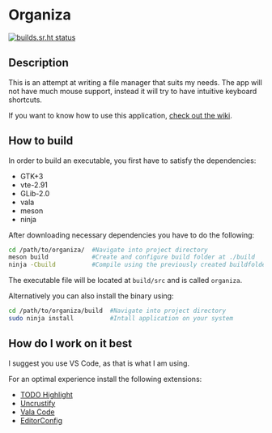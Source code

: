 # Organiza

[![builds.sr.ht status](https://builds.sr.ht/~biosmarcel/Organiza/arch.yml.svg)](https://builds.sr.ht/~biosmarcel/Organiza/arch.yml?)

## Description

This is an attempt at writing a file manager that suits my needs. The app
will not have much mouse support, instead it will try to have intuitive
keyboard shortcuts.

If you want to know how to use this application, [check out the wiki](https://github.com/Bios-Marcel/organiza/wiki).

## How to build

In order to build an executable, you first have to satisfy the dependencies:

* GTK+3
* vte-2.91
* GLib-2.0
* vala
* meson
* ninja

After downloading necessary dependencies you have to do the following:

```sh
cd /path/to/organiza/  #Navigate into project directory
meson build            #Create and configure build folder at ./build
ninja -Cbuild          #Compile using the previously created buildfolder
```

The executable file will be located at `build/src` and is called `organiza`.

Alternatively you can also install the binary using:

```sh
cd /path/to/organiza/build  #Navigate into project directory
sudo ninja install          #Intall application on your system
```

## How do I work on it best

I suggest you use VS Code, as that is what I am using.

For an optimal experience install the following extensions:

* [TODO Highlight](https://marketplace.visualstudio.com/items?itemName=wayou.vscode-todo-highlight)
* [Uncrustify](https://marketplace.visualstudio.com/items?itemName=LaurentTreguier.uncrustify)
* [Vala Code](https://marketplace.visualstudio.com/items?itemName=thiagoabreu.vala)
* [EditorConfig](https://marketplace.visualstudio.com/items?itemName=EditorConfig.EditorConfig)
